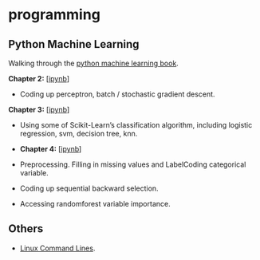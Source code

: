# programming

## Python Machine Learning

Walking through the [python machine learning book](https://github.com/rasbt/python-machine-learning-book).

**Chapter 2:** [[ipynb](https://github.com/ethen8181/programming/blob/master/python_machine_learning/chapter2/chapter2.ipynb)]

- Coding up perceptron, batch / stochastic gradient descent.

**Chapter 3:** [[ipynb](https://github.com/ethen8181/programming/blob/master/python_machine_learning/chapter3/chapter3.ipynb)]

- Using some of Scikit-Learn’s classification algorithm, including logistic regression, svm, decision tree, knn.

- **Chapter 4:** [[ipynb](https://github.com/ethen8181/programming/blob/master/python_machine_learning/chapter4/chapter4.ipynb)]

- Preprocessing. Filling in missing values and LabelCoding categorical variable.
- Coding up sequential backward selection.
- Accessing randomforest variable importance.


## Others 

- [Linux Command Lines](http://ethen8181.github.io/programming/linux_commands/linux_commands.html).